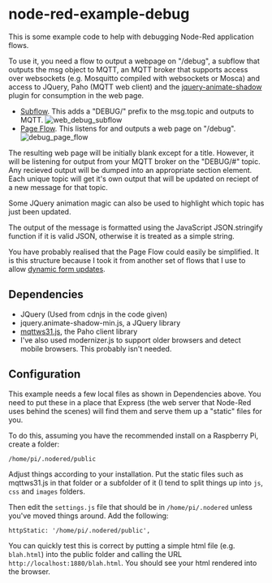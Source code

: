 # node-red-example-debug

This is some example code to help with debugging Node-Red application flows.

To use it, you need a flow to output a webpage on "/debug", a subflow that outputs 
the msg object to MQTT, an MQTT broker that supports access over websockets 
(e.g. Mosquitto compiled with websockets or Mosca) and access to JQuery, Paho (MQTT web client) and the
[jquery-animate-shadow](http://www.bitstorm.org/jquery/shadow-animation/)
plugin for consumption in the web page.

- [Subflow](Web_Debug_Subflow.md). This adds a "DEBUG/" prefix to the msg.topic and outputs to MQTT.
  ![web_debug_subflow](https://cloud.githubusercontent.com/assets/1591850/7382163/85713a06-ee03-11e4-959f-026a14b09309.png)
- [Page Flow](Debug_Page_Flow.md). This listens for and outputs a web page on "/debug".
  ![debug_page_flow](https://cloud.githubusercontent.com/assets/1591850/7382150/5bcb12b2-ee03-11e4-8903-1bc3e2619631.png)

The resulting web page will be initially blank except for a title. However, it will be listening for output
from your MQTT broker on the "DEBUG/#" topic. Any recieved output will be dumped into an appropriate section element.
Each unique topic will get it's own output that will be updated on reciept of a new message for that topic.

Some JQuery animation magic can also be used to highlight which topic has just been updated.

The output of the message is formatted using the JavaScript JSON.stringify function if it is valid JSON, otherwise it is
treated as a simple string.

You have probably realised that the Page Flow could easily be simplified. It is this structure because I took it from another set of flows that I use to allow [dynamic form updates](https://github.com/TotallyInformation/node-red-example-liveupdates).

## Dependencies

- JQuery (Used from cdnjs in the code given)
- jquery.animate-shadow-min.js, a JQuery library
- [mqttws31.js](http://git.eclipse.org/c/paho/org.eclipse.paho.mqtt.javascript.git/plain/src/mqttws31.js), the Paho client library
- I've also used modernizer.js to support older browsers and detect mobile browsers. This probably isn't needed.

## Configuration

This example needs a few local files as shown in Dependencies above. You need to put these in a place that Express (the web server that Node-Red uses behind the scenes) will find them and serve them up a "static" files for you.

To do this, assuming you have the recommended install on a Raspberry Pi, create a folder:

    /home/pi/.nodered/public
Adjust things according to your installation. Put the static files such as mqttws31.js in that folder or a subfolder of it (I tend to split things up into `js`, `css` and `images` folders.

Then edit the `settings.js` file that should be in `/home/pi/.nodered` unless you've moved things around. Add the following:

    httpStatic: '/home/pi/.nodered/public',
    
You can quickly test this is correct by putting a simple html file (e.g. `blah.html`) into the public folder and calling the URL `http://localhost:1880/blah.html`. You should see your html rendered into the browser.
